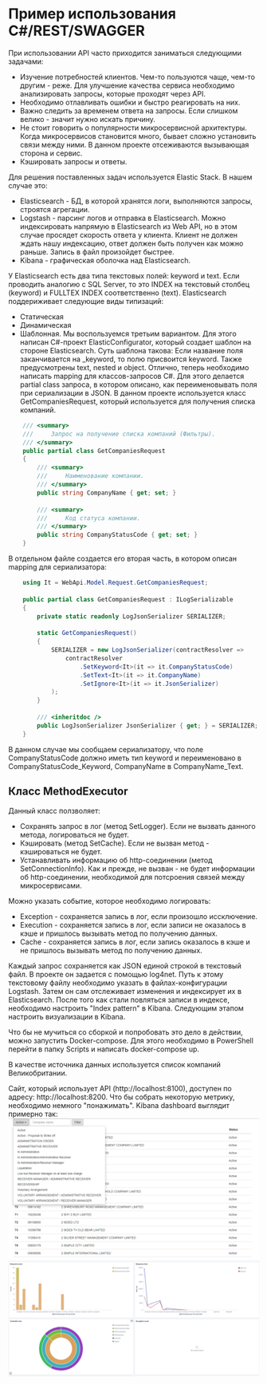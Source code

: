 # Пример использования C#/REST/SWAGGER
При использовании API часто приходится заниматься следующими задачами:
- Изучение потребностей клиентов. Чем-то пользуются чаще, чем-то другим - реже. Для улучшение качества сервиса необходимо анализировать запросы, которые проходят через API.
- Необходимо отлавливать ошибки и быстро реагировать на них.
- Важно следить за временем ответа на запросы. Если слишком велико - значит нужно искать причину.
- Не стоит говорить о популярности микросервисной архитектуры. Когда микросервисов становится много, бывает сложно установить связи между ними. В данном проекте отсеживаются вызывающая сторона и сервис.
- Кэшировать запросы и ответы.


Для решения поставленных задач используется Elastic Stack. В нашем случае это:
- Elasticsearch - БД, в которой хранятся логи, выполняются запросы, строятся агрегации.
- Logstash - парсинг логов и отправка в Elasticsearch. Можно индексировать напрямую в Elasticsearch из Web API, но в этом случае просядет скорость ответа у клиента. Клиент не должен ждать нашу индексацию, ответ должен быть получен как можно раньше. Запись в файл произойдет быстрее.
- Kibana - графическая оболочка над Elasticsearch.

У Elasticsearch есть два типа текстовых полей: keyword и text. Если проводить аналогию с SQL Server, то это INDEX на текстовый столбец (keyword) и FULLTEX INDEX соответственно (text).
Elasticsearch поддериживает следующие виды типизаций:
- Статическая
- Динамическая
- Шаблонная.
Мы воспользуемся третьим вариантом.
Для этого написан C#-проект ElasticConfigurator, который создает шаблон на стороне Elasticsearch. Суть шаблона такова:
Если название поля заканчивается на _keyword, то полю присвоится keyword. Также предусмотрены text, nested и object.
Отлично, теперь необходимо написать mapping для классов-запросов C#. Для этого делается partial class запроса, в котором описано, как переименовывать поля при сериализации в JSON. В данном проекте используется класс GetCompaniesRequest, который используется для получения списка компаний.
```csharp
	/// <summary>
	///     Запрос на получение списка компаний (Фильтры).
	/// </summary>
	public partial class GetCompaniesRequest
	{
		/// <summary>
		///     Наименование компании.
		/// </summary>
		public string CompanyName { get; set; }

		/// <summary>
		///     Код статуса компании.
		/// </summary>
		public string CompanyStatusCode { get; set; }
	}
```
В отдельном файле создается его вторая часть, в котором описан mapping для сериализатора:
```csharp
	using It = WebApi.Model.Request.GetCompaniesRequest;
	
	public partial class GetCompaniesRequest : ILogSerializable
	{
		private static readonly LogJsonSerializer SERIALIZER;

		static GetCompaniesRequest()
		{
			SERIALIZER = new LogJsonSerializer(contractResolver =>
				contractResolver
					.SetKeyword<It>(it => it.CompanyStatusCode)
					.SetText<It>(it => it.CompanyName)
					.SetIgnore<It>(it => it.JsonSerializer)
			);
		}

		/// <inheritdoc />
		public LogJsonSerializer JsonSerializer { get; } = SERIALIZER;
	}
```

В данном случае мы сообщаем сериализатору, что поле CompanyStatusCode должно иметь тип keyword и переименовано в CompanyStatusCode_Keyword, CompanyName в CompanyName_Text.


## Класс MethodExecutor
Данный класс ползволяет:
- Сохранять запрос в лог (метод SetLogger). Если не вызвать данного метода, логироваться не будет.
- Кэшировать (метод SetCache). Если не вызван метод - кэшироваться не будет.
- Устанавливать информацию об http-соединении (метод SetConnectionInfo). Как и прежде, не вызван - не будет информации об http-соединении, необходимой для потсроения связей между микросервисами.

Можно указать событие, которое необходимо логировать:
- Exception - сохраняется запись в лог, если произошло иссключение.
- Execution - сохраняется запись в лог, если записи не оказалось в кэше и пришлось вызывать метод по получению данных.
- Cache - сохраняется запись в лог, если запись оказалось в кэше и не пришлось вызывать метод по получению данных.

Каждый запрос сохраняется как JSON единой строкой в текстовый файл. В проекте он задается с помощью log4net. Путь к этому текстовому файлу необходимо указать в файлах-конфигурации Logstash. Затем он сам отслеживает изменения и индексирует их в Elasticsearch.
После того как стали повляться записи в индексе, необходимо настроить "Index pattern" в Kibana.
Следующим этапом настроить визуализации в Kibana.

Что бы не мучиться со сборкой и попробовать это дело в действии, можно запустить Docker-compose. Для этого необходимо в PowerShell перейти в папку Scripts и написать
docker-compose up.

В качестве источника данных используется список компаний Великобритании.

Сайт, который использует API (http://localhost:8100), доступен по адресу: http://localhost:8200.
Что бы собрать некоторую метрику, необходимо немного "понажимать".
Kibana dashboard выглядит примерно так:
![Web Site](https://raw.githubusercontent.com/scrappyCoco/RestExample/master/Screens/WebSite.PNG)
![Kibana Dashboard](https://raw.githubusercontent.com/scrappyCoco/RestExample/master/Screens/KibanaDashboard.PNG)
